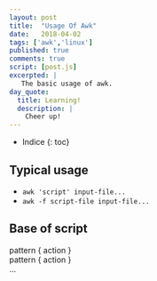 ```yaml
---
layout: post
title:  "Usage Of Awk"
date:   2018-04-02
tags: ['awk','linux']
published: true
comments: true
script: [post.js]
excerpted: |
   The basic usage of awk.
day_quote:
  title: Learning!
  description: |
    Cheer up!
---
```


* Indice
{: toc}

## Typical usage

  - `awk 'script' input-file...`  
  - `awk -f script-file input-file...`

## Base of script

  pattern { action } <br/>
  pattern { action } <br/>
  ...



